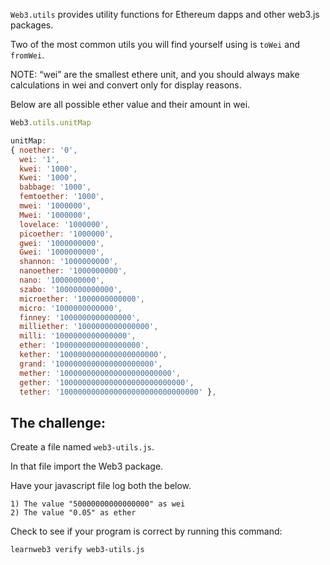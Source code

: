 ```Web3.utils``` provides utility functions for Ethereum dapps and other web3.js packages.


Two of the most common utils you will find yourself using is ```toWei``` and ```fromWei```.


NOTE: “wei” are the smallest ethere unit, and you should always make calculations in wei and convert only for display reasons.


Below are all possible ether value and their amount in wei.

```js
Web3.utils.unitMap

unitMap:
{ noether: '0',
  wei: '1',
  kwei: '1000',
  Kwei: '1000',
  babbage: '1000',
  femtoether: '1000',
  mwei: '1000000',
  Mwei: '1000000',
  lovelace: '1000000',
  picoether: '1000000',
  gwei: '1000000000',
  Gwei: '1000000000',
  shannon: '1000000000',
  nanoether: '1000000000',
  nano: '1000000000',
  szabo: '1000000000000',
  microether: '1000000000000',
  micro: '1000000000000',
  finney: '1000000000000000',
  milliether: '1000000000000000',
  milli: '1000000000000000',
  ether: '1000000000000000000',
  kether: '1000000000000000000000',
  grand: '1000000000000000000000',
  mether: '1000000000000000000000000',
  gether: '1000000000000000000000000000',
  tether: '1000000000000000000000000000000' },
```


## The challenge:

Create a file named `web3-utils.js`.

In that file import the Web3 package.

Have your javascript file log both the below.

```
1) The value "50000000000000000" as wei
2) The value "0.05" as ether
```

Check to see if your program is correct by running this command:

`learnweb3 verify web3-utils.js`

